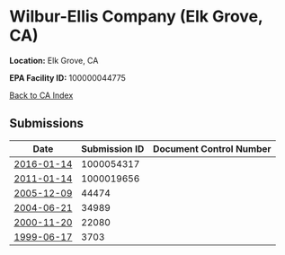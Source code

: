 # Wilbur-Ellis Company (Elk Grove, CA)

**Location:** Elk Grove, CA

**EPA Facility ID:** 100000044775

[Back to CA Index](../../index.md)

## Submissions

| Date | Submission ID | Document Control Number |
|------|--------------|-------------------------|
| [2016-01-14](submissions/1000054317.md) | 1000054317 |  |
| [2011-01-14](submissions/1000019656.md) | 1000019656 |  |
| [2005-12-09](submissions/44474.md) | 44474 |  |
| [2004-06-21](submissions/34989.md) | 34989 |  |
| [2000-11-20](submissions/22080.md) | 22080 |  |
| [1999-06-17](submissions/3703.md) | 3703 |  |
